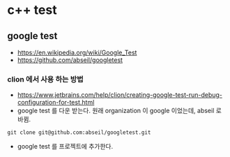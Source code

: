 # c++ test

## google test
* https://en.wikipedia.org/wiki/Google_Test
* https://github.com/abseil/googletest

### clion 에서 사용 하는 방법
* https://www.jetbrains.com/help/clion/creating-google-test-run-debug-configuration-for-test.html
* google test 를 다운 받는다. 원래 organization 이 google 이었는데, abseil 로 바뀜. 
```
git clone git@github.com:abseil/googletest.git
```
* google test 를 프로젝트에 추가한다.
